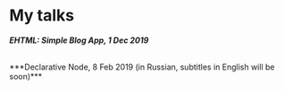 # My talks

***EHTML: Simple Blog App, 1 Dec 2019***
<div class="youtube-video no-mt" id="lOf0NkNtWzI"></div>

</br>
***Declarative Node, 8 Feb 2019 (in Russian, subtitles in English will be soon)***
<div class="youtube-video no-mt" id="xFLtvL-r34c"></div>
